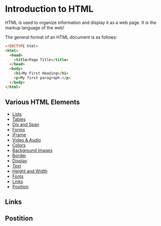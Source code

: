 # Introduction to HTML

HTML is used to organize information and display it as a web page. It is the markup language of the web!  
  
The general format of an HTML document is as follows:  
  
```html
<!DOCTYPE html>
<html>
  <head>
    <title>Page Title</title>
  </head>
  <body>
    <h1>My First Heading</h1>
    <p>My first paragraph.</p>
  </body>
</html>
```  
## Various HTML Elements
  - [Lists](./markdown/LISTS.md)
  - [Tables](./markdown/TABLES.md)
  - [Div and Span](./markdown/DIV_AND_SPAN.md)
  - [Forms](./markdown/FORMS.md)
  - [iFrame](./markdown/IFRAME.md)
  - [Video & Audio](./markdown/VIDEO_AND_AUDIO.md)
  - [Colors](./markdown/COLORS.md)
  - [Background Images](./markdown/BACKGROUND_IMAGES.md)
  - [Border](./markdown/BORDER.md)
  - [Display](./markdown/DISPLAY.md)
  - [Text](./markdown/TEXT.md)
  - [Height and Width](./markdown/HEIGHT_AND_WIDTH.md)
  - [Fonts](./markdown/FONTS.md)
  - [Links](./markdown/LINKS.md)
  - [Position](./markdown/POSITION.md)

## Links

## Postition